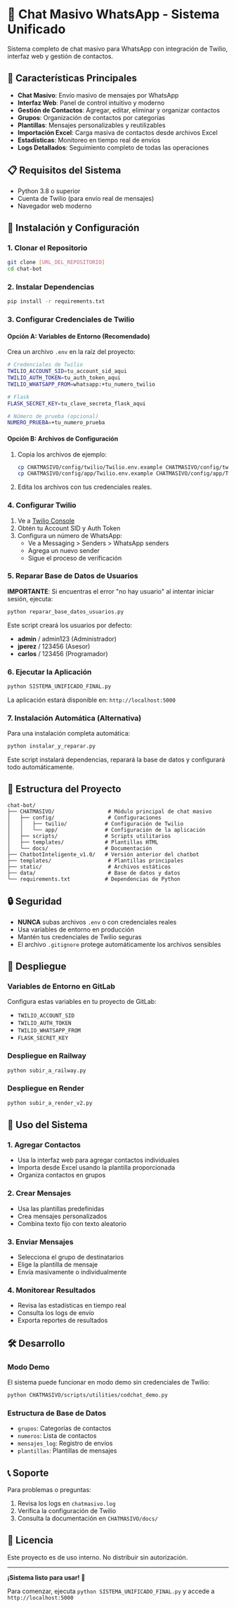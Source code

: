 # 🤖 Chat Masivo WhatsApp - Sistema Unificado

Sistema completo de chat masivo para WhatsApp con integración de Twilio, interfaz web y gestión de contactos.

## 🚀 Características Principales

- **Chat Masivo**: Envío masivo de mensajes por WhatsApp
- **Interfaz Web**: Panel de control intuitivo y moderno
- **Gestión de Contactos**: Agregar, editar, eliminar y organizar contactos
- **Grupos**: Organización de contactos por categorías
- **Plantillas**: Mensajes personalizables y reutilizables
- **Importación Excel**: Carga masiva de contactos desde archivos Excel
- **Estadísticas**: Monitoreo en tiempo real de envíos
- **Logs Detallados**: Seguimiento completo de todas las operaciones

## 📋 Requisitos del Sistema

- Python 3.8 o superior
- Cuenta de Twilio (para envío real de mensajes)
- Navegador web moderno

## 🔧 Instalación y Configuración

### 1. Clonar el Repositorio

```bash
git clone [URL_DEL_REPOSITORIO]
cd chat-bot
```

### 2. Instalar Dependencias

```bash
pip install -r requirements.txt
```

### 3. Configurar Credenciales de Twilio

#### Opción A: Variables de Entorno (Recomendado)

Crea un archivo `.env` en la raíz del proyecto:

```bash
# Credenciales de Twilio
TWILIO_ACCOUNT_SID=tu_account_sid_aqui
TWILIO_AUTH_TOKEN=tu_auth_token_aqui
TWILIO_WHATSAPP_FROM=whatsapp:+tu_numero_twilio

# Flask
FLASK_SECRET_KEY=tu_clave_secreta_flask_aqui

# Número de prueba (opcional)
NUMERO_PRUEBA=+tu_numero_prueba
```

#### Opción B: Archivos de Configuración

1. Copia los archivos de ejemplo:
   ```bash
   cp CHATMASIVO/config/twilio/Twilio.env.example CHATMASIVO/config/twilio/Twilio.env
   cp CHATMASIVO/config/app/Twilio.env.example CHATMASIVO/config/app/Twilio.env
   ```

2. Edita los archivos con tus credenciales reales.

### 4. Configurar Twilio

1. Ve a [Twilio Console](https://console.twilio.com/)
2. Obtén tu Account SID y Auth Token
3. Configura un número de WhatsApp:
   - Ve a Messaging > Senders > WhatsApp senders
   - Agrega un nuevo sender
   - Sigue el proceso de verificación

### 5. Reparar Base de Datos de Usuarios

**IMPORTANTE**: Si encuentras el error "no hay usuario" al intentar iniciar sesión, ejecuta:

```bash
python reparar_base_datos_usuarios.py
```

Este script creará los usuarios por defecto:
- **admin** / admin123 (Administrador)
- **jperez** / 123456 (Asesor)
- **carlos** / 123456 (Programador)

### 6. Ejecutar la Aplicación

```bash
python SISTEMA_UNIFICADO_FINAL.py
```

La aplicación estará disponible en: `http://localhost:5000`

### 7. Instalación Automática (Alternativa)

Para una instalación completa automática:

```bash
python instalar_y_reparar.py
```

Este script instalará dependencias, reparará la base de datos y configurará todo automáticamente.

## 📁 Estructura del Proyecto

```
chat-bot/
├── CHATMASIVO/                 # Módulo principal de chat masivo
│   ├── config/                 # Configuraciones
│   │   ├── twilio/            # Configuración de Twilio
│   │   └── app/               # Configuración de la aplicación
│   ├── scripts/               # Scripts utilitarios
│   ├── templates/             # Plantillas HTML
│   └── docs/                  # Documentación
├── ChatbotInteligente_v1.0/   # Versión anterior del chatbot
├── templates/                  # Plantillas principales
├── static/                     # Archivos estáticos
├── data/                       # Base de datos y datos
└── requirements.txt           # Dependencias de Python
```

## 🔒 Seguridad

- **NUNCA** subas archivos `.env` o con credenciales reales
- Usa variables de entorno en producción
- Mantén tus credenciales de Twilio seguras
- El archivo `.gitignore` protege automáticamente los archivos sensibles

## 🚀 Despliegue

### Variables de Entorno en GitLab

Configura estas variables en tu proyecto de GitLab:

- `TWILIO_ACCOUNT_SID`
- `TWILIO_AUTH_TOKEN`
- `TWILIO_WHATSAPP_FROM`
- `FLASK_SECRET_KEY`

### Despliegue en Railway

```bash
python subir_a_railway.py
```

### Despliegue en Render

```bash
python subir_a_render_v2.py
```

## 📖 Uso del Sistema

### 1. Agregar Contactos

- Usa la interfaz web para agregar contactos individuales
- Importa desde Excel usando la plantilla proporcionada
- Organiza contactos en grupos

### 2. Crear Mensajes

- Usa las plantillas predefinidas
- Crea mensajes personalizados
- Combina texto fijo con texto aleatorio

### 3. Enviar Mensajes

- Selecciona el grupo de destinatarios
- Elige la plantilla de mensaje
- Envía masivamente o individualmente

### 4. Monitorear Resultados

- Revisa las estadísticas en tiempo real
- Consulta los logs de envío
- Exporta reportes de resultados

## 🛠️ Desarrollo

### Modo Demo

El sistema puede funcionar en modo demo sin credenciales de Twilio:

```bash
python CHATMASIVO/scripts/utilities/codchat_demo.py
```

### Estructura de Base de Datos

- `grupos`: Categorías de contactos
- `numeros`: Lista de contactos
- `mensajes_log`: Registro de envíos
- `plantillas`: Plantillas de mensajes

## 📞 Soporte

Para problemas o preguntas:

1. Revisa los logs en `chatmasivo.log`
2. Verifica la configuración de Twilio
3. Consulta la documentación en `CHATMASIVO/docs/`

## 📄 Licencia

Este proyecto es de uso interno. No distribuir sin autorización.

---

**¡Sistema listo para usar! 🎉**

Para comenzar, ejecuta `python SISTEMA_UNIFICADO_FINAL.py` y accede a `http://localhost:5000`
